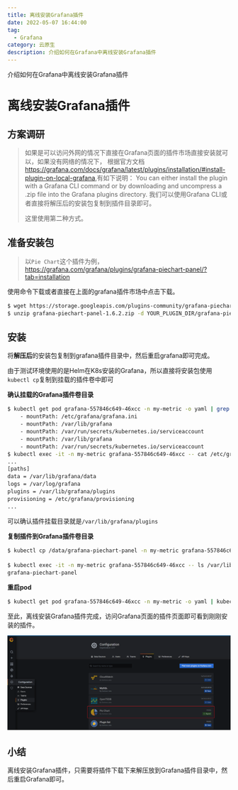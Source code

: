 ```yaml
---
title: 离线安装Grafana插件
date: 2022-05-07 16:44:00
tag:
  - Grafana
category: 云原生
description: 介绍如何在Grafana中离线安装Grafana插件
---
```


介绍如何在Grafana中离线安装Grafana插件

<!-- more -->

# 离线安装Grafana插件

## 方案调研
> 如果是可以访问外网的情况下直接在Grafana页面的插件市场直接安装就可以，如果没有网络的情况下，
> 根据官方文档<https://grafana.com/docs/grafana/latest/plugins/installation/#install-plugin-on-local-grafana>,有如下说明：
> You can either install the plugin with a Grafana CLI command or by downloading and uncompress a .zip file into the Grafana plugins directory.
> 我们可以使用Grafana CLI或者直接将解压后的安装包复制到插件目录即可。
> 
> 这里使用第二种方式。

## 准备安装包
> 以`Pie Chart`这个插件为例，<https://grafana.com/grafana/plugins/grafana-piechart-panel/?tab=installation>

使用命令下载或者直接在上面的grafana插件市场中点击下载。
```bash
$ wget https://storage.googleapis.com/plugins-community/grafana-piechart-panel/release/1.6.2/grafana-piechart-panel-1.6.2.zip
$ unzip grafana-piechart-panel-1.6.2.zip -d YOUR_PLUGIN_DIR/grafana-piechart-panel
```
## 安装
将**解压后**的安装包复制到grafana插件目录中，然后重启grafana即可完成。

由于测试环境使用的是Helm在K8s安装的Grafana，所以直接将安装包使用`kubectl cp`复制到挂载的插件卷中即可

**确认挂载的Grafana插件卷目录**
```bash
$ kubectl get pod grafana-557846c649-46xcc -n my-metric -o yaml | grep mount
    - mountPath: /etc/grafana/grafana.ini
    - mountPath: /var/lib/grafana
    - mountPath: /var/run/secrets/kubernetes.io/serviceaccount
    - mountPath: /var/lib/grafana
    - mountPath: /var/run/secrets/kubernetes.io/serviceaccount
$ kubectl exec -it -n my-metric grafana-557846c649-46xcc -- cat /etc/grafana/grafana.ini
...
[paths]
data = /var/lib/grafana/data
logs = /var/log/grafana
plugins = /var/lib/grafana/plugins
provisioning = /etc/grafana/provisioning
...
```
可以确认插件挂载目录就是`/var/lib/grafana/plugins`

**复制插件到Grafana插件卷目录**

```bash
$ kubectl cp /data/grafana-piechart-panel -n my-metric grafana-557846c649-46xcc:/var/lib/grafana/plugins/

$ kubectl exec -it -n my-metric grafana-557846c649-46xcc -- ls /var/lib/grafana/plugins
grafana-piechart-panel

```


**重启pod**
```bash
$ kubectl get pod grafana-557846c649-46xcc -n my-metric -o yaml | kubectl replace --force -f -
```

至此，离线安装Grafana插件完成，访问Grafana页面的插件页面即可看到刚刚安装的插件。

![](./Install-the-Grafana-plug-in-offline/install_successful.png)

## 小结

离线安装Grafana插件，只需要将插件下载下来解压放到Grafana插件目录中，然后重启Grafana即可。